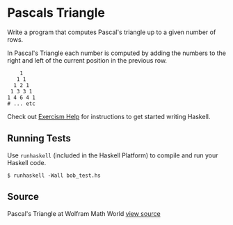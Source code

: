 # Pascals Triangle

Write a program that computes Pascal's triangle up to a given number of rows.

In Pascal's Triangle each number is computed by adding the numbers to
the right and left of the current position in the previous row.

```plain
    1
   1 1
  1 2 1
 1 3 3 1
1 4 6 4 1
# ... etc
```

Check out [Exercism
Help](http://help.exercism.io/getting-started-with-haskell.html) for
instructions to get started writing Haskell.

## Running Tests

Use `runhaskell` (included in the Haskell Platform) to compile and run your
Haskell code.

    $ runhaskell -Wall bob_test.hs

## Source

Pascal's Triangle at Wolfram Math World [view source](http://mathworld.wolfram.com/PascalsTriangle.html)
